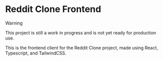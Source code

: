 # Reddit Clone Frontend

> [!WARNING]
> This project is still a work in progress and is not yet ready for production use.

This is the frontend client for the Reddit Clone project, made using React,
Typescript, and TailwindCSS.
